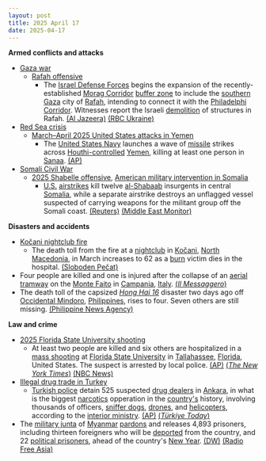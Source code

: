 ```yaml
---
layout: post
title: 2025 April 17
date: 2025-04-17
---
```



**Armed conflicts and attacks**

* [Gaza war](https://en.wikipedia.org/wiki/Gaza_war "Gaza war")
  + [Rafah offensive](https://en.wikipedia.org/wiki/Rafah_offensive "Rafah offensive")
    - The [Israel Defense Forces](https://en.wikipedia.org/wiki/Israel_Defense_Forces "Israel Defense Forces") begins the expansion of the recently-established [Morag Corridor](https://en.wikipedia.org/wiki/Morag_Corridor "Morag Corridor") [buffer zone](https://en.wikipedia.org/wiki/Buffer_zone "Buffer zone") to include the [southern Gaza](https://en.wikipedia.org/wiki/Rafah_Governorate "Rafah Governorate") city of [Rafah](https://en.wikipedia.org/wiki/Rafah "Rafah"), intending to connect it with the [Philadelphi Corridor](https://en.wikipedia.org/wiki/Philadelphi_Corridor "Philadelphi Corridor"). Witnesses report the Israeli [demolition](https://en.wikipedia.org/wiki/Demolition "Demolition") of structures in Rafah. [(Al Jazeera)](https://aje.io/sk8e1a?update=3649238) [(RBC Ukraine)](https://newsukraine.rbc.ua/news/israel-intensifies-operation-in-gaza-strip-1744845608.html)
* [Red Sea crisis](https://en.wikipedia.org/wiki/Red_Sea_crisis "Red Sea crisis")
  + [March–April 2025 United States attacks in Yemen](https://en.wikipedia.org/wiki/March%E2%80%93April_2025_United_States_attacks_in_Yemen "March–April 2025 United States attacks in Yemen")
    - The [United States Navy](https://en.wikipedia.org/wiki/United_States_Navy "United States Navy") launches a wave of [missile](https://en.wikipedia.org/wiki/Missile "Missile") strikes across [Houthi-controlled](https://en.wikipedia.org/wiki/Houthi_controlled_territory_of_Yemen "Houthi controlled territory of Yemen") [Yemen](https://en.wikipedia.org/wiki/Yemen "Yemen"), killing at least one person in [Sanaa](https://en.wikipedia.org/wiki/Sanaa "Sanaa"). [(AP)](https://apnews.com/article/yemen-houthis-us-airstrikes-israel-hamas-war-7d9f3288f71746df4aeed7ce41b5bb47)
* [Somali Civil War](https://en.wikipedia.org/wiki/Somali_Civil_War_%282009%E2%80%93present%29 "Somali Civil War (2009–present)")
  + [2025 Shabelle offensive](https://en.wikipedia.org/wiki/2025_Shabelle_offensive "2025 Shabelle offensive"), [American military intervention in Somalia](https://en.wikipedia.org/wiki/American_military_intervention_in_Somalia_%282007%E2%80%93present%29 "American military intervention in Somalia (2007–present)")
    - [U.S.](https://en.wikipedia.org/wiki/United_States_Armed_Forces "United States Armed Forces") [airstrikes](https://en.wikipedia.org/wiki/Airstrike "Airstrike") kill twelve [al-Shabaab](https://en.wikipedia.org/wiki/Al-Shabaab_%28militant_group%29 "Al-Shabaab (militant group)") insurgents in central [Somalia](https://en.wikipedia.org/wiki/Somalia "Somalia"), while a separate airstrike destroys an unflagged vessel suspected of carrying weapons for the militant group off the Somali coast. [(Reuters)](https://www.reuters.com/world/africa/airstrike-army-attack-kill-dozens-al-shabaab-fighters-somalia-government-says-2025-04-17/) [(Middle East Monitor)](https://www.middleeastmonitor.com/20250417-somali-us-air-strikes-kill-al-shabaab-fighters-hit-weapons-ship-says-government/)

**Disasters and accidents**

* [Kočani nightclub fire](https://en.wikipedia.org/wiki/Ko%C4%8Dani_nightclub_fire "Kočani nightclub fire")
  + The death toll from the fire at a [nightclub](https://en.wikipedia.org/wiki/Nightclub "Nightclub") in [Kočani](https://en.wikipedia.org/wiki/Ko%C4%8Dani "Kočani"), [North Macedonia](https://en.wikipedia.org/wiki/North_Macedonia "North Macedonia"), in March increases to 62 as a [burn](https://en.wikipedia.org/wiki/Burn "Burn") victim dies in the hospital. [(Sloboden Pečat)](https://www.slobodenpecat.mk/pochina-24-godishniot-stojanche-stefanov-povreden-vo-pozharot-vo-kochani/)
* Four people are killed and one is injured after the collapse of an [aerial tramway](https://en.wikipedia.org/wiki/Aerial_tramway "Aerial tramway") on the [Monte Faito](https://en.wikipedia.org/wiki/Monte_Faito "Monte Faito") in [Campania](https://en.wikipedia.org/wiki/Campania "Campania"), [Italy](https://en.wikipedia.org/wiki/Italy "Italy"). [(*Il Messaggero*)](https://www.ilmessaggero.it/italia/monte_faito_funivia_incidente_cavo_rotto_precipita_cabina_passeggeri_ultime_notizie-8785431.html)
* The death toll of the capsized [*Hong Hai 16*](/w/index.php?title=MV_Hong_Hai_16&action=edit&redlink=1 "MV Hong Hai 16 (page does not exist)") disaster two days ago off [Occidental Mindoro](https://en.wikipedia.org/wiki/Occidental_Mindoro "Occidental Mindoro"), [Philippines](https://en.wikipedia.org/wiki/Philippines "Philippines"), rises to four. Seven others are still missing. [(Philippine News Agency)](https://www.pna.gov.ph/articles/1248317)

**Law and crime**

* [2025 Florida State University shooting](https://en.wikipedia.org/wiki/2025_Florida_State_University_shooting "2025 Florida State University shooting")
  + At least two people are killed and six others are hospitalized in a [mass shooting](https://en.wikipedia.org/wiki/Mass_shooting "Mass shooting") at [Florida State University](https://en.wikipedia.org/wiki/Florida_State_University "Florida State University") in [Tallahassee](https://en.wikipedia.org/wiki/Tallahassee%2C_Florida "Tallahassee, Florida"), [Florida](https://en.wikipedia.org/wiki/Florida "Florida"), United States. The suspect is arrested by local police. [(AP)](https://apnews.com/article/florida-state-university-shooter-alert-bf66a24ea91959697c7138089b2ef6fb) [(*The New York Times*)](https://www.nytimes.com/2025/04/17/us/fsu-shooting-tallahassee.html) [(NBC News)](https://www.nbcnews.com/news/us-news/live-blog/florida-state-university-active-shooter-rcna201756)
* [Illegal drug trade in Turkey](https://en.wikipedia.org/wiki/Illegal_drug_trade_in_Turkey "Illegal drug trade in Turkey")
  + [Turkish police](https://en.wikipedia.org/wiki/Law_enforcement_in_Turkey "Law enforcement in Turkey") detain 525 suspected [drug dealers](https://en.wikipedia.org/wiki/Drug_dealer "Drug dealer") in [Ankara](https://en.wikipedia.org/wiki/Ankara "Ankara"), in what is the biggest [narcotics](https://en.wikipedia.org/wiki/Narcotics "Narcotics") opperation in the [country's](https://en.wikipedia.org/wiki/Turkey "Turkey") history, involving thousands of officers, [sniffer dogs](https://en.wikipedia.org/wiki/Sniffer_dog "Sniffer dog"), [drones](https://en.wikipedia.org/wiki/Use_of_unmanned_aerial_vehicles_in_law_enforcement "Use of unmanned aerial vehicles in law enforcement"), and [helicopters](https://en.wikipedia.org/wiki/Police_aviation "Police aviation"), according to the [interior ministry](https://en.wikipedia.org/wiki/Ministry_of_the_Interior_%28Turkey%29 "Ministry of the Interior (Turkey)"). [(AP)](https://apnews.com/article/turkey-drug-raids-arrests-ankara-4d3a67fc68fa197c9fb50f632ca4b14d) [(*Türkiye Today*)](https://www.turkiyetoday.com/turkiye/525-turkish-drug-dealers-detained-in-massive-raid-in-ankara-145920/)
* The [military junta](https://en.wikipedia.org/wiki/State_Administration_Council "State Administration Council") of [Myanmar](https://en.wikipedia.org/wiki/Myanmar "Myanmar") [pardons](https://en.wikipedia.org/wiki/Pardon "Pardon") and releases 4,893 prisoners, including thirteen foreigners who will be [deported](https://en.wikipedia.org/wiki/Deportation "Deportation") from the country, and 22 [political prisoners](https://en.wikipedia.org/wiki/Political_prisoner "Political prisoner"), ahead of the country's [New Year](https://en.wikipedia.org/wiki/Thingyan "Thingyan"). [(DW)](https://www.dw.com/en/myanmar-junta-pardons-4900-prisoners-to-mark-new-year/a-72271886) [(Radio Free Asia)](https://www.rfa.org/english/myanmar/2025/04/17/myanmar-new-year-amnesty-release/)
